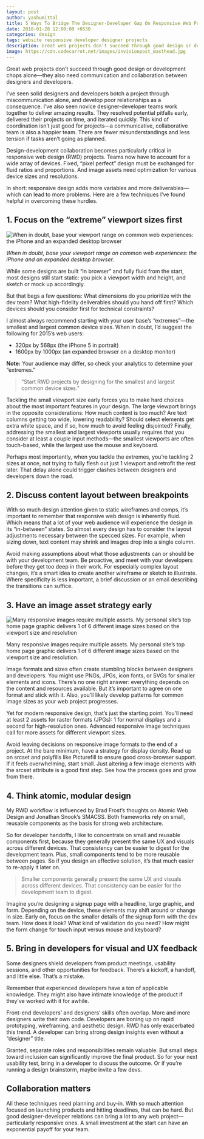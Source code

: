 ```yaml
---
layout: post
author: yashumittal
title: 5 Ways To Bridge The Designer-Developer Gap On Responsive Web Projects
date: 2018-01-28 12:00:00 +0530
categories: design
tags: website responsive developer designer projects
description: Great web projects don’t succeed through good design or development chops alone—they also need communication and collaboration between designers and developers.
image: https://cdn.codecarrot.net/images/invisionpost_masthead.jpg
---
```


Great web projects don’t succeed through good design or development chops alone—they also need communication and collaboration between designers and developers.

I’ve seen solid designers and developers botch a project through miscommunication alone, and develop poor relationships as a consequence. I’ve also seen novice designer-developer teams work together to deliver amazing results. They resolved potential pitfalls early, delivered their projects on time, and iterated quickly. This kind of coordination isn’t just good for projects—a communicative, collaborative team is also a happier team. There are fewer misunderstandings and less tension if tasks aren’t going as planned.

Design-development collaboration becomes particularly critical in responsive web design (RWD) projects. Teams now have to account for a wide array of devices. Fixed, “pixel perfect” design must be exchanged for fluid ratios and proportions. And image assets need optimization for various device sizes and resolutions.

In short: responsive design adds more variables and more deliverables—which can lead to more problems. Here are a few techniques I’ve found helpful in overcoming these hurdles.

## 1. Focus on the “extreme” viewport sizes first

![When in doubt, base your viewport range on common web experiences: the iPhone and an expanded desktop browser](https://cdn.codecarrot.net/images/post_rwdrange.png)

*When in doubt, base your viewport range on common web experiences: the iPhone and an expanded desktop browser.*

While some designs are built “in browser” and fully fluid from the start, most designs still start static: you pick a viewport width and height, and sketch or mock up accordingly.

But that begs a few questions: What dimensions do you prioritize with the dev team? What high-fidelity deliverables should you hand off first? Which devices should you consider first for technical constraints?

I almost always recommend starting with your user base’s “extremes”—the smallest and largest common device sizes. When in doubt, I’d suggest the following for 2015’s web users:

* 320px by 568px (the iPhone 5 in portrait)
* 1600px by 1000px (an expanded browser on a desktop monitor)

**Note:** Your audience may differ, so check your analytics to determine your “extremes.”

<blockquote>
“Start RWD projects by designing for the smallest and largest common device sizes.”
</blockquote>

Tackling the small viewport size early forces you to make hard choices about the most important features in your design. The large viewport brings in the opposite considerations: How much content is too much? Are text columns getting too wide, lowering readability? Should select elements get extra white space, and if so, how much to avoid feeling disjointed? Finally, addressing the smallest and largest viewports usually requires that you consider at least a couple input methods—the smallest viewports are often touch-based, while the largest use the mouse and keyboard.

Perhaps most importantly, when you tackle the extremes, you’re tackling 2 sizes at once, not trying to fully flesh out just 1 viewport and retrofit the rest later. That delay alone could trigger clashes between designers and developers down the road.

## 2. Discuss content layout between breakpoints

With so much design attention given to static wireframes and comps, it’s important to remember that responsive web design is inherently fluid. Which means that a lot of your web audience will experience the design in its “in-between” states. So almost every design has to consider the layout adjustments necessary between the specced sizes. For example, when sizing down, text content may shrink and images drop into a single column.

Avoid making assumptions about what those adjustments can or should be with your development team. Be proactive, and meet with your developers before they get too deep in their work. For especially complex layout changes, it’s a smart idea to create another wireframe or sketch to illustrate. Where specificity is less important, a brief discussion or an email describing the transitions can suffice.

## 3. Have an image asset strategy early

![Many responsive images require multiple assets. My personal site’s top home page graphic delivers 1 of 6 different image sizes based on the viewport size and resolution](https://cdn.codecarrot.net/images/post_rwdimages.png)

Many responsive images require multiple assets. My personal site’s top home page graphic delivers 1 of 6 different image sizes based on the viewport size and resolution.

Image formats and sizes often create stumbling blocks between designers and developers. You might use PNGs, JPGs, icon fonts, or SVGs for smaller elements and icons. There’s no one right answer: everything depends on the content and resources available. But it’s important to agree on one format and stick with it. Also, you’ll likely develop patterns for common image sizes as your web project progresses.

Yet for modern responsive design, that’s just the starting point. You’ll need at least 2 assets for raster formats (JPGs): 1 for normal displays and a second for high-resolution ones. Advanced responsive image techniques call for more assets for different viewport sizes.

Avoid leaving decisions on responsive image formats to the end of a project. At the bare minimum, have a strategy for display density. Read up on srcset and polyfills like Picturefill to ensure good cross-browser support. If it feels overwhelming, start small. Just altering a few image elements with the srcset attribute is a good first step. See how the process goes and grow from there.

## 4. Think atomic, modular design

My RWD workflow is influenced by Brad Frost’s thoughts on Atomic Web Design and Jonathan Snook’s SMACSS. Both frameworks rely on small, reusable components as the basis for strong web architecture.

So for developer handoffs, I like to concentrate on small and reusable components first, because they generally present the same UX and visuals across different devices. That consistency can be easier to digest for the development team. Plus, small components tend to be more reusable between pages. So if you design an effective solution, it’s that much easier to re-apply it later on.

<blockquote>
Smaller components generally present the same UX and visuals across different devices. That consistency can be easier for the development team to digest.
</blockquote>

Imagine you’re designing a signup page with a headline, large graphic, and form. Depending on the device, these elements may shift around or change in size. Early on, focus on the smaller details of the signup form with the dev team. How does it look? What kind of validation do you need? How might the form change for touch input versus mouse and keyboard?

## 5. Bring in developers for visual and UX feedback

Some designers shield developers from product meetings, usability sessions, and other opportunities for feedback. There’s a kickoff, a handoff, and little else. That’s a mistake.

Remember that experienced developers have a ton of applicable knowledge. They might also have intimate knowledge of the product if they’ve worked with it for awhile.

Front-end developers’ and designers’ skills often overlap. More and more designers write their own code. Developers are boning up on rapid prototyping, wireframing, and aesthetic design. RWD has only exacerbated this trend. A developer can bring strong design insights even without a “designer” title.

Granted, separate roles and responsibilities remain valuable. But small steps toward inclusion can significantly improve the final product. So for your next usability test, bring in a developer to discuss the outcome. Or if you’re running a design brainstorm, maybe invite a few devs.

## Collaboration matters

All these techniques need planning and buy-in. With so much attention focused on launching products and hitting deadlines, that can be hard. But good designer-developer relations can bring a lot to any web project—particularly responsive ones. A small investment at the start can have an exponential payoff for your team.
